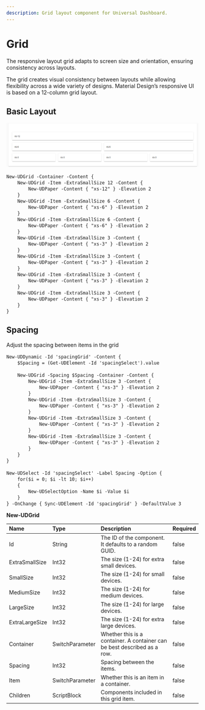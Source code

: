 ```yaml
---
description: Grid layout component for Universal Dashboard.
---
```


# Grid

The responsive layout grid adapts to screen size and orientation, ensuring consistency across layouts.

  
The grid creates visual consistency between layouts while allowing flexibility across a wide variety of designs. Material Design’s responsive UI is based on a 12-column grid layout.

## Basic Layout

![](../../../.gitbook/assets/image%20%2857%29.png)

```text
New-UDGrid -Container -Content {
    New-UDGrid -Item -ExtraSmallSize 12 -Content {
        New-UDPaper -Content { "xs-12" } -Elevation 2
    }
    New-UDGrid -Item -ExtraSmallSize 6 -Content {
        New-UDPaper -Content { "xs-6" } -Elevation 2
    }
    New-UDGrid -Item -ExtraSmallSize 6 -Content {
        New-UDPaper -Content { "xs-6" } -Elevation 2
    }
    New-UDGrid -Item -ExtraSmallSize 3 -Content {
        New-UDPaper -Content { "xs-3" } -Elevation 2
    }
    New-UDGrid -Item -ExtraSmallSize 3 -Content {
        New-UDPaper -Content { "xs-3" } -Elevation 2
    }
    New-UDGrid -Item -ExtraSmallSize 3 -Content {
        New-UDPaper -Content { "xs-3" } -Elevation 2
    }
    New-UDGrid -Item -ExtraSmallSize 3 -Content {
        New-UDPaper -Content { "xs-3" } -Elevation 2
    }
}
```

## Spacing

Adjust the spacing between items in the grid

```text
New-UDDynamic -Id 'spacingGrid' -Content {
    $Spacing = (Get-UDElement -Id 'spacingSelect').value

    New-UDGrid -Spacing $Spacing -Container -Content {
        New-UDGrid -Item -ExtraSmallSize 3 -Content {
            New-UDPaper -Content { "xs-3" } -Elevation 2
        }
        New-UDGrid -Item -ExtraSmallSize 3 -Content {
            New-UDPaper -Content { "xs-3" } -Elevation 2
        }
        New-UDGrid -Item -ExtraSmallSize 3 -Content {
            New-UDPaper -Content { "xs-3" } -Elevation 2
        }
        New-UDGrid -Item -ExtraSmallSize 3 -Content {
            New-UDPaper -Content { "xs-3" } -Elevation 2
        }
    }
}

New-UDSelect -Id 'spacingSelect' -Label Spacing -Option {
    for($i = 0; $i -lt 10; $i++)
    {
        New-UDSelectOption -Name $i -Value $i
    }
} -OnChange { Sync-UDElement -Id 'spacingGrid' } -DefaultValue 3
```



**New-UDGrid**

| Name | Type | Description | Required |
| :--- | :--- | :--- | :--- |
| Id | String | The ID of the component. It defaults to a random GUID. | false |
| ExtraSmallSize | Int32 | The size \(1-24\) for extra small devices. | false |
| SmallSize | Int32 | The size \(1-24\) for small devices. | false |
| MediumSize | Int32 | The size \(1-24\) for medium devices. | false |
| LargeSize | Int32 | The size \(1-24\) for large devices. | false |
| ExtraLargeSize | Int32 | The size \(1-24\) for extra large devices. | false |
| Container | SwitchParameter | Whether this is a container. A container can be best described as a row. | false |
| Spacing | Int32 | Spacing between the items. | false |
| Item | SwitchParameter | Whether this is an item in a container. | false |
| Children | ScriptBlock | Components included in this grid item. | false |

